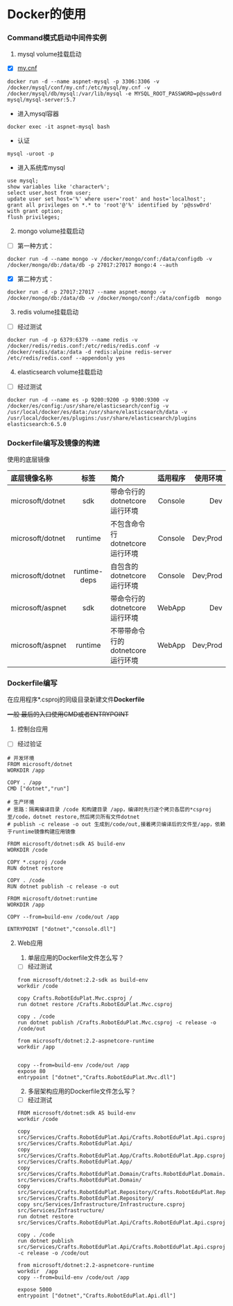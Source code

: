 ﻿# Docker的使用

### Command模式启动中间件实例

1. mysql volume挂载启动
* [x] [my.cnf](./configs/my.cnf)
```
docker run -d --name aspnet-mysql -p 3306:3306 -v /docker/mysql/conf/my.cnf:/etc/mysql/my.cnf -v /docker/mysql/db/mysql:/var/lib/mysql -e MYSQL_ROOT_PASSWORD=p@ssw0rd mysql/mysql-server:5.7
```
* 进入mysql容器

```
docker exec -it aspnet-mysql bash
```
* 认证

```
mysql -uroot -p

```
* 进入系统库mysql
```
use mysql;
show variables like 'character%';
select user,host from user;
update user set host='%' where user='root' and host='localhost';
grant all privileges on *.* to 'root'@'%' identified by 'p@ssw0rd' with grant option;
flush privileges;
```

2. mongo volume挂载启动

* [ ] 第一种方式：
```
docker run -d --name mongo -v /docker/mongo/conf:/data/configdb -v /docker/mongo/db:/data/db -p 27017:27017 mongo:4 --auth
```

* [x] 第二种方式：
```
docker run -d -p 27017:27017 --name aspnet-mongo -v /docker/mongo/db:/data/db -v /docker/mongo/conf:/data/configdb  mongo
```

3. redis volume挂载启动
* [ ] 经过测试
```
docker run -d -p 6379:6379 --name redis -v /docker/redis/redis.conf:/etc/redis/redis.conf -v /docker/redis/data:/data -d redis:alpine redis-server /etc/redis/redis.conf --appendonly yes
```

4. elasticsearch volume挂载启动
* [ ] 经过测试
```
docker run -d --name es -p 9200:9200 -p 9300:9300 -v /docker/es/config:/usr/share/elasticsearch/config -v /usr/local/docker/es/data:/usr/share/elasticsearch/data -v /usr/local/docker/es/plugins:/usr/share/elasticsearch/plugins elasticsearch:6.5.0 
```

### Dockerfile编写及镜像的构建

使用的底层镜像

|底层镜像名称|标签|简介|适用程序|使用环境|
|:------|:------:|:------|:------:|------:|
|microsoft/dotnet|sdk|带命令行的dotnetcore运行环境|Console|Dev|
|microsoft/dotnet|runtime|不包含命令行dotnetcore运行环境|Console|Dev;Prod|
|microsoft/dotnet|runtime-deps|自包含的dotnetcore运行环境|Console|Dev;Prod|
|microsoft/aspnet|sdk|带命令行的dotnetcore运行环境|WebApp|Dev|
|microsoft/aspnet|runtime|不带带命令行的dotnetcore运行环境|WebApp|Dev;Prod|

### Dockerfile编写

在应用程序*.csproj的同级目录新建文件**Dockerfile**

~~一般 最后的入口使用CMD或者ENTRYPOINT~~

1. 控制台应用

* [ ] 经过验证
```
# 开发环境
FROM microsoft/dotnet
WORKDIR /app

COPY . /app
CMD ["dotnet","run"]

# 生产环境
# 思路：隔离编译目录 /code 和构建目录 /app，编译时先行逐个拷贝各层的*csproj至/code，dotnet restore,然后拷贝所有文件dotnet 
# publish -c release -o out 生成到/code/out,接着拷贝编译后的文件至/app，依赖于runtime镜像构建应用镜像

FROM microsoft/dotnet:sdk AS build-env
WORKDIR /code

COPY *.csproj /code
RUN dotnet restore

COPY . /code
RUN dotnet publish -c release -o out

FROM microsoft/dotnet:runtime
WORKDIR /app

COPY --from=build-env /code/out /app

ENTRYPOINT ["dotnet","console.dll"]

```
2. Web应用

    1. 单层应用的Dockerfile文件怎么写？
    * [ ] 经过测试

    ```
    from microsoft/dotnet:2.2-sdk as build-env
    workdir /code 

    copy Crafts.RobotEduPlat.Mvc.csproj /
    run dotnet restore /Crafts.RobotEduPlat.Mvc.csproj

    copy . /code
    run dotnet publish /Crafts.RobotEduPlat.Mvc.csproj -c release -o /code/out

    from microsoft/dotnet:2.2-aspnetcore-runtime 
    workdir /app


    copy --from=build-env /code/out /app
    expose 80
    entrypoint ["dotnet","Crafts.RobotEduPlat.Mvc.dll"]

    ```

    2. 多层架构应用的Dockerfile文件怎么写？
    * [ ] 经过测试

    ```
    FROM microsoft/dotnet:sdk AS build-env
    workdir /code

    copy src/Services/Crafts.RobotEduPlat.Api/Crafts.RobotEduPlat.Api.csproj src/Services/Crafts.RobotEduPlat.Api/
    copy src/Services/Crafts.RobotEduPlat.App/Crafts.RobotEduPlat.App.csproj src/Services/Crafts.RobotEduPlat.App/
    copy src/Services/Crafts.RobotEduPlat.Domain/Crafts.RobotEduPlat.Domain.csproj src/Services/Crafts.RobotEduPlat.Domain/
    copy src/Services/Crafts.RobotEduPlat.Repository/Crafts.RobotEduPlat.Repository.csproj src/Services/Crafts.RobotEduPlat.Repository/
    copy src/Services/Infrastructure/Infrastructure.csproj  src/Services/Infrastructure/
    run dotnet restore src/Services/Crafts.RobotEduPlat.Api/Crafts.RobotEduPlat.Api.csproj

    copy . /code
    run dotnet publish src/Services/Crafts.RobotEduPlat.Api/Crafts.RobotEduPlat.Api.csproj -c release -o /code/out

    from microsoft/dotnet:2.2-aspnetcore-runtime 
    workdir  /app
    copy --from=build-env /code/out /app

    expose 5000 
    entrypoint ["dotnet","Crafts.RobotEduPlat.Api.dll"]
    ```
